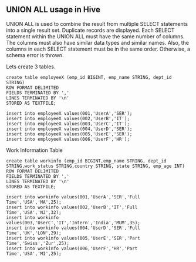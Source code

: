 ## UNION ALL usage in Hive

UNION ALL is used to combine the result from multiple SELECT statements into a single result set.
Duplicate records are displayed.
Each SELECT statement within the UNION ALL must have the same number of columns.
The columns must also have similar data types and similar names.
Also, the columns in each SELECT statement must be in the same order. Otherwise, a schema error is thrown.

Lets create 3 tables.

```
create table employeeX (emp_id BIGINT, emp_name STRING, dept_id STRING)
ROW FORMAT DELIMITED
FIELDS TERMINATED BY ','
LINES TERMINATED BY '\n'
STORED AS TEXTFILE;

insert into employeeX values(001,'UserA','SER');
insert into employeeX values(002,'UserB','IT');
insert into employeeX values(003,'UserC','IT');
insert into employeeX values(004,'UserD','SER');
insert into employeeX values(005,'UserE','SER');
insert into employeeX values(006,'UserF','HR');
```


Work Information Table

```
create table workinfo (emp_id BIGINT,emp_name STRING, dept_id STRING,work_status STRING,country STRING, state STRING, emp_age INT)
ROW FORMAT DELIMITED
FIELDS TERMINATED BY ','
LINES TERMINATED BY '\n'
STORED AS TEXTFILE;

insert into workinfo values(001,'UserA','SER','Full Time','USA','MA',25);
insert into workinfo values(002,'UserB','IT','Full Time','USA','NJ',32);
insert into workinfo values(003,'UserC','IT','Intern','India','MUM',35);
insert into workinfo values(004,'UserD','SER','Full Time','UK','LON',29);
insert into workinfo values(005,'UserE','SER','Part Time','Swiss','Zur',25);
insert into workinfo values(006,'UserF','HR','Part Time','USA','MI',25);
```

Department Information
```
create table department (dept_id STRING, dept_name STRING)
ROW FORMAT DELIMITED
FIELDS TERMINATED BY ','
LINES TERMINATED BY '\n'
STORED AS TEXTFILE;

insert into department values ('IT','Information Technology');
insert into department values ('SER','Service');
insert into department values ('HR','Human Resources');
```
```
select * from department;
select * from workinfo;
select * from employeeX;
```
Query to check which users are of what work status, works for which department, belongs to which country, state and what are their ages
```
select temp.emp_name,temp.dept_id,
w.work_status, w.country, w.state, w.emp_age, d.dept_name
from
(select e.emp_id,e.emp_name,e.dept_id
from employeeX e

UNION ALL

select w.emp_id,w.emp_name,w.dept_id
from workinfo w)
temp join workinfo w on (temp.emp_id = w.emp_id) join department d on (w.dept_id = d.dept_id);

```


```
select temp.emp_name,temp.dept_id,
w.work_status, w.country, w.state, w.emp_age, d.dept_name
from
(select e.emp_id,e.emp_name,e.dept_id
from employeeX e

UNION

select w.emp_id,w.emp_name,w.dept_id
from workinfo w)
temp join workinfo w on (temp.emp_id = w.emp_id) join department d on (w.dept_id = d.dept_id);
```

